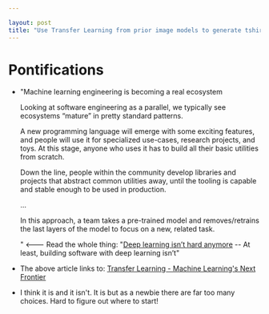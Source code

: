 ```yaml
---

layout: post
title: "Use Transfer Learning from prior image models to generate tshirt graphics?"
---
```


# Pontifications

* "Machine learning engineering is becoming a real ecosystem

  Looking at software engineering as a parallel, we typically see ecosystems “mature” in pretty standard patterns.

  A new programming language will emerge with some exciting features, and  people will use it for specialized use-cases, research projects, and  toys. At this stage, anyone who uses it has to build all their basic  utilities from scratch.

  Down the line, people within the community develop libraries and projects  that abstract common utilities away, until the tooling is capable and  stable enough to be used in production.
  
  ...
  
  In this approach, a team takes a pre-trained model and removes/retrains  the last layers of the model to focus on a new, related task. 
  
  " <--- Read the whole thing:  "[Deep learning isn’t hard anymore](https://towardsdatascience.com/deep-learning-isnt-hard-anymore-26db0d4749d7) -- At least, building software with deep learning isn’t"
  
* The above article links to: [Transfer Learning - Machine Learning's Next Frontier](https://ruder.io/transfer-learning/)

* I think it is and it isn't. It is but as a newbie there are far too many choices. Hard to figure out where to start!

